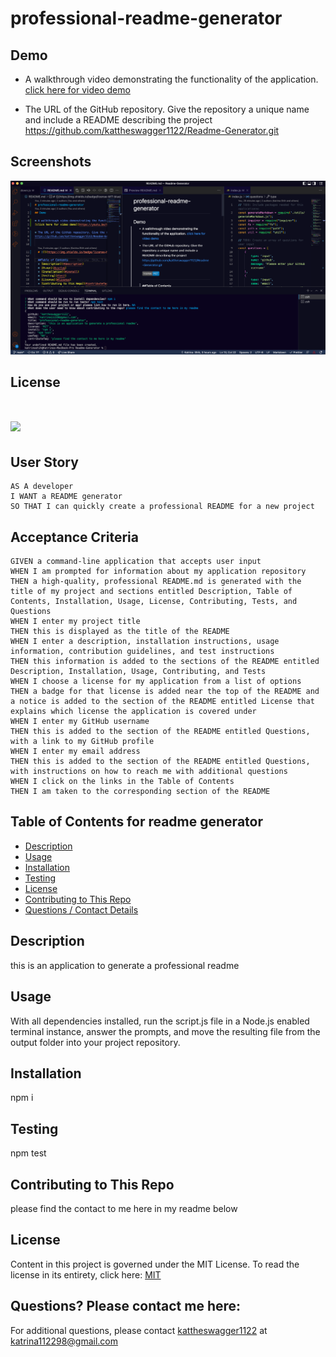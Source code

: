 # professional-readme-generator
## Demo
 
* A walkthrough video demonstrating the functionality of the application.
[click here for video demo](https://youtu.be/PS5ocVcxVOM)
 
* The URL of the GitHub repository. Give the repository a unique name and include a README describing the project
https://github.com/kattheswagger1122/Readme-Generator.git
 
## Screenshots
![screenshots of the readme genereator](./assets/img/Screen%20Shot%202022-06-20%20at%2012.05.40%20AM.png)
 
 
## License
 # ![](https://img.shields.io/badge/license-MIT-blue)
 ## User Story
```
AS A developer
I WANT a README generator
SO THAT I can quickly create a professional README for a new project
```
 
## Acceptance Criteria
```
GIVEN a command-line application that accepts user input
WHEN I am prompted for information about my application repository
THEN a high-quality, professional README.md is generated with the title of my project and sections entitled Description, Table of Contents, Installation, Usage, License, Contributing, Tests, and Questions
WHEN I enter my project title
THEN this is displayed as the title of the README
WHEN I enter a description, installation instructions, usage information, contribution guidelines, and test instructions
THEN this information is added to the sections of the README entitled Description, Installation, Usage, Contributing, and Tests
WHEN I choose a license for my application from a list of options
THEN a badge for that license is added near the top of the README and a notice is added to the section of the README entitled License that explains which license the application is covered under
WHEN I enter my GitHub username
THEN this is added to the section of the README entitled Questions, with a link to my GitHub profile
WHEN I enter my email address
THEN this is added to the section of the README entitled Questions, with instructions on how to reach me with additional questions
WHEN I click on the links in the Table of Contents
THEN I am taken to the corresponding section of the README
```
 
## Table of Contents for readme generator
 * [Description](#description)
 * [Usage](#usefaq)
 * [Installation](#install)
 * [Testing](#test)
 * [License](#license)
 * [Contributing to This Repo](#contributefaq)
 * [Questions / Contact Details](#questions)
 
 <a name='description'></a>
 ## Description
 this is an application to generate a professional readme
  <a name='usefaq'></a>
 ## Usage
 With all dependencies installed, run the script.js file in a Node.js enabled terminal instance, answer the prompts, and move the resulting file from the output folder into your project repository.
  <a name='install'></a>
 ## Installation
 npm i
 
 <a name='test'></a>
 ## Testing
 npm test
 
 <a name='contributefaq'></a>
 ## Contributing to This Repo
 please find the contact to me here in my readme below
 
 <a name='license'></a>
 ## License
 
 Content in this project is governed under the MIT License.
 To read the license in its entirety, click here: [MIT](./LICENSE)
 
 
<a name='questions'></a>
## Questions? Please contact me here:
For additional questions, please contact [kattheswagger1122](https://github.com/kattheswagger1122) at katrina112298@gmail.com
 
 
 
 

